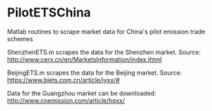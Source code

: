 # PilotETSChina
Matlab routines to scrape market data for China's pilot emission trade schemes

ShenzhenETS.m scrapes the data for the Shenzhen market. Source: http://www.cerx.cn/en/MarketsInformation/index.jhtml

BeijingETS.m scrapes the data for the Beijing market. Source: https://www.bjets.com.cn/article/jyxx/#

Data for the Guangzhou market can be downloaded: http://www.cnemission.com/article/hqxx/
